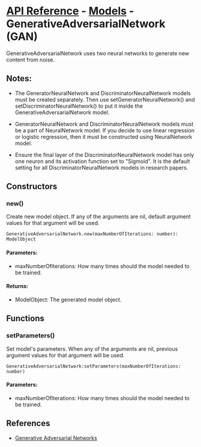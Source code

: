 # [API Reference](../../API.md) - [Models](../Models.md) - GenerativeAdversarialNetwork (GAN)

GenerativeAdversarialNetwork uses two neural networks to generate new content from noise.

## Notes:

* The GeneratorNeuralNetwork and DiscriminatorNeuralNetwork models must be created separately. Then use setGeneratorNeuralNetwork() and setDiscriminatorNeuralNetwork() to put it inside the GenerativeAdversarialNetwork model.

* GeneratorNeuralNetwork and DiscriminatorNeuralNetwork models must be a part of NeuralNetwork model. If you decide to use linear regression or logistic regression, then it must be constructed using NeuralNetwork model. 

* Ensure the final layer of the DiscriminatorNeuralNetwork model has only one neuron and its activation function set to "Sigmoid". It is the default setting for all DiscriminatorNeuralNetwork models in research papers.

## Constructors

### new()

Create new model object. If any of the arguments are nil, default argument values for that argument will be used.

```
GenerativeAdversarialNetwork.new(maxNumberOfIterations: number): ModelObject
```

#### Parameters:

* maxNumberOfIterations: How many times should the model needed to be trained.

#### Returns:

* ModelObject: The generated model object.

## Functions

### setParameters()

Set model's parameters. When any of the arguments are nil, previous argument values for that argument will be used.

```
GenerativeAdversarialNetwork:setParameters(maxNumberOfIterations: number)
```

#### Parameters:

* maxNumberOfIterations: How many times should the model needed to be trained.

## References

* [Generative Adversarial Networks](https://arxiv.org/abs/1406.2661)
